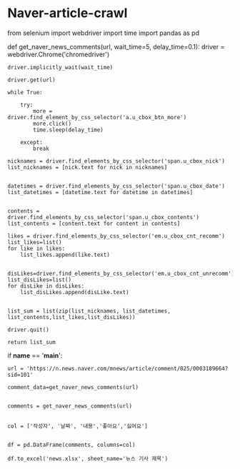 # Naver-article-crawl


from selenium import webdriver
import time
import pandas as pd


def get_naver_news_comments(url, wait_time=5, delay_time=0.1):
    driver = webdriver.Chrome('chromedriver')

    driver.implicitly_wait(wait_time)

    driver.get(url)

    while True:

        try:
            more = driver.find_element_by_css_selector('a.u_cbox_btn_more')
            more.click()
            time.sleep(delay_time)

        except:
            break

    nicknames = driver.find_elements_by_css_selector('span.u_cbox_nick')
    list_nicknames = [nick.text for nick in nicknames]


    datetimes = driver.find_elements_by_css_selector('span.u_cbox_date')
    list_datetimes = [datetime.text for datetime in datetimes]

  
    contents = driver.find_elements_by_css_selector('span.u_cbox_contents')
    list_contents = [content.text for content in contents]

    likes = driver.find_elements_by_css_selector('em.u_cbox_cnt_recomm')
    list_likes=list()
    for like in likes:
        list_likes.append(like.text)


    disLikes=driver.find_elements_by_css_selector('em.u_cbox_cnt_unrecomm')
    list_disLikes=list()
    for disLike in disLikes:
        list_disLikes.append(disLike.text)


    list_sum = list(zip(list_nicknames, list_datetimes, list_contents,list_likes,list_disLikes))

    driver.quit()

    return list_sum


if __name__ == '__main__':


    url = 'https://n.news.naver.com/mnews/article/comment/025/0003189664?sid=101'

    comment_data=get_naver_news_comments(url)


    comments = get_naver_news_comments(url)


    col = ['작성자', '날짜', '내용','좋아요','싫어요']


    df = pd.DataFrame(comments, columns=col)

    df.to_excel('news.xlsx', sheet_name='뉴스 기사 제목')
